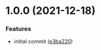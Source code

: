 # 1.0.0 (2021-12-18)


### Features

* initial commit ([e3ba220](https://github.com/trezy/bigmath/commit/e3ba220084e536fec38e58b85df2255896517587))




